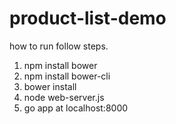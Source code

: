 # product-list-demo

how to run follow steps.
1. npm install bower
2. npm install bower-cli
3. bower install
4. node web-server.js
5. go app at localhost:8000
